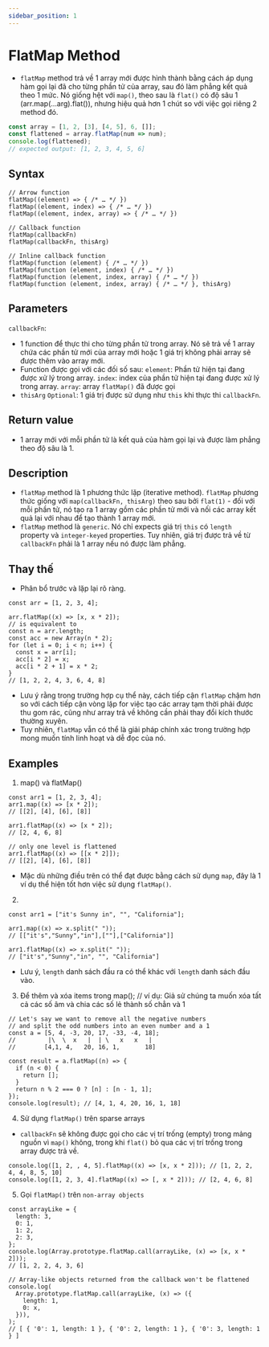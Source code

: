 ```yaml
---
sidebar_position: 1
---
```


# FlatMap Method

- `flatMap` method trả về 1 array mới được hình thành bằng cách áp dụng hàm gọi lại đã cho từng phần tử của array, sau đó làm phẳng kết quả theo 1 mức. Nó giống hệt với `map()`, theo sau là `flat()` có độ sâu 1 (arr.map(...arg).flat()), nhưng hiệu quả hơn 1 chút so với việc gọi riêng 2 method đó.

```jsx title="JavaScript Demo: Array.flatMap()"
const array = [1, 2, [3], [4, 5], 6, []];
const flattened = array.flatMap(num => num);
console.log(flattened);
// expected output: [1, 2, 3, 4, 5, 6]
```

## Syntax
```
// Arrow function
flatMap((element) => { /* … */ })
flatMap((element, index) => { /* … */ })
flatMap((element, index, array) => { /* … */ })

// Callback function
flatMap(callbackFn)
flatMap(callbackFn, thisArg)

// Inline callback function
flatMap(function (element) { /* … */ })
flatMap(function (element, index) { /* … */ })
flatMap(function (element, index, array) { /* … */ })
flatMap(function (element, index, array) { /* … */ }, thisArg)

```

## Parameters
`callbackFn`:
- 1 function để thực thi cho từng phần tử trong array. Nó sẽ trả về 1 array chứa các phần tử mới của array mới hoặc 1 giá trị không phải array sẽ được thêm vào array mới.
- Function được gọi với các đối số sau:
   `element`: Phần tử hiện tại đang được xử lý trong array.
   `index`: index của phần tử hiện tại đang được xử lý trong array.
`array`: array `flatMap()` đã được gọi
- `thisArg` `Optional`: 1 giá trị được sử dụng như `this` khi thực thi `callbackFn`.

## Return value
- 1 array mới với mỗi phần tử là kết quả của hàm gọi lại và được làm phẳng theo độ sâu là 1.

## Description
- `flatMap` method là 1 phương thức lặp (iterative method). `flatMap` phương thức giống với `map(callbackFn, thisArg)` theo sau bởi `flat(1)` - đối với mỗi phần tử, nó tạo ra 1 array gồm các phần tử mới và nối các array kết quả lại với nhau để tạo thành 1 array mới.
- `flatMap` method là `generic`. Nó chỉ expects giá trị `this` có `length` property và `integer-keyed` properties. Tuy nhiên, giá trị được trả về từ `callbackFn` phải là 1 array nếu nó được làm phẳng.

## Thay thế
- Phân bổ trước và lặp lại rõ ràng.
```
const arr = [1, 2, 3, 4];

arr.flatMap((x) => [x, x * 2]);
// is equivalent to
const n = arr.length;
const acc = new Array(n * 2);
for (let i = 0; i < n; i++) {
  const x = arr[i];
  acc[i * 2] = x;
  acc[i * 2 + 1] = x * 2;
}
// [1, 2, 2, 4, 3, 6, 4, 8]

```
- Lưu ý rằng trong trường hợp cụ thể này, cách tiếp cận `flatMap` chậm hơn so với cách tiếp cận vòng lặp for việc tạo các array tạm thời phải được thu gom rác, cũng như array trả về không cần phải thay đổi kích thước thường xuyên.
- Tuy nhiên, `flatMap` vẫn có thể là giải pháp chính xác trong trường hợp mong muốn tính linh hoạt và dễ đọc của nó.

## Examples
1. map() và flatMap()
```
const arr1 = [1, 2, 3, 4];
arr1.map((x) => [x * 2]);
// [[2], [4], [6], [8]]

arr1.flatMap((x) => [x * 2]);
// [2, 4, 6, 8]

// only one level is flattened
arr1.flatMap((x) => [[x * 2]]);
// [[2], [4], [6], [8]]
```
- Mặc dù những điều trên có thể đạt được bằng cách sử dụng `map`, đây là 1 ví dụ thể hiện tốt hơn việc sử dụng `flatMap()`.

2.
```
const arr1 = ["it's Sunny in", "", "California"];

arr1.map((x) => x.split(" "));
// [["it's","Sunny","in"],[""],["California"]]

arr1.flatMap((x) => x.split(" "));
// ["it's","Sunny","in", "", "California"]
```
- Lưu ý, `length` danh sách đầu ra có thể khác với `length` danh sách đầu vào.

3. Để thêm và xóa items trong map();
// ví dụ: Giả sử chúng ta muốn xóa tất cả các số âm và chia các số lẻ thành số chẳn và 1
```
// Let's say we want to remove all the negative numbers
// and split the odd numbers into an even number and a 1
const a = [5, 4, -3, 20, 17, -33, -4, 18];
//         |\  \  x   |  | \   x   x   |
//        [4,1, 4,   20, 16, 1,       18]

const result = a.flatMap((n) => {
  if (n < 0) {
    return [];
  }
  return n % 2 === 0 ? [n] : [n - 1, 1];
});
console.log(result); // [4, 1, 4, 20, 16, 1, 18]

```

4. Sử dụng `flatMap()` trên sparse arrays
- `callbackFn` sẽ không được gọi cho các vị trí trống (empty) trong mảng nguồn vì `map()` không, trong khi `flat()` bỏ qua các vị trí trống trong array được trả về.
```
console.log([1, 2, , 4, 5].flatMap((x) => [x, x * 2])); // [1, 2, 2, 4, 4, 8, 5, 10]
console.log([1, 2, 3, 4].flatMap((x) => [, x * 2])); // [2, 4, 6, 8]
```

5. Gọi `flatMap()` trên `non-array objects`
```
const arrayLike = {
  length: 3,
  0: 1,
  1: 2,
  2: 3,
};
console.log(Array.prototype.flatMap.call(arrayLike, (x) => [x, x * 2]));
// [1, 2, 2, 4, 3, 6]

// Array-like objects returned from the callback won't be flattened
console.log(
  Array.prototype.flatMap.call(arrayLike, (x) => ({
    length: 1,
    0: x,
  })),
);
// [ { '0': 1, length: 1 }, { '0': 2, length: 1 }, { '0': 3, length: 1 } ]

```